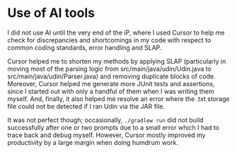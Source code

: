 # Use of AI tools

I did not use AI until the very end of the iP, where I used Cursor to help me check for discrepancies and shortcomings in my code with respect to common coding standards, error handling and SLAP. 

Cursor helped me to shorten my methods by applying SLAP (particularly in moving most of the parsing logic from src/main/java/udin/Udin.java to src/main/java/udin/Parser.java) and removing duplicate blocks of code. Moreover, Cursor helped me generate more JUnit tests and assertions, since I started out with only a handful of them when I was writing them myself. And, finally, it also helped me resolve an error where the .txt storage file could not be detected if I ran Udin via the JAR file.

It was not perfect though; occasionally, `./gradlew run` did not build successfully after one or two prompts due to a small error which I had to trace back and debug myself. However, Cursor mostly improved my productivity by a large margin when doing humdrum work.